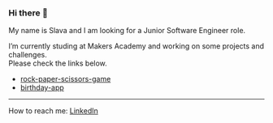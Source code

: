 ### Hi there :flamingo:

My name is Slava and I am looking for a Junior Software Engineer role.

I’m currently studing at Makers Academy and working on some projects and challenges.  
Please check the links below.

- [rock-paper-scissors-game](https://rock---paper---scissors.herokuapp.com/)
- [birthday-app](https://birth-day-app.herokuapp.com/)

---
How to reach me: [LinkedIn](https://www.linkedin.com/in/yaroslava-yates-629517221/)
